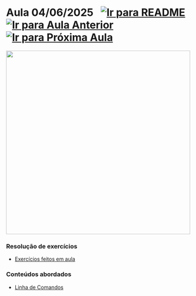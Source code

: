 # Aula 04/06/2025 &nbsp; [![Ir para README](https://img.shields.io/badge/Indice-Verde?style=for-the-badge)](../README.md#indice) &nbsp; [![Ir para Aula Anterior](https://img.shields.io/badge/Anterior-Aula%2010-007ACC?style=for-the-badge)](../aulas/23-05-2025.md) [![Ir para Próxima Aula](https://img.shields.io/badge/Próxima-Aula%2012-007ACC?style=for-the-badge)](../aulas/13-06-2025.md)




<img src="https://github.com/user-attachments/assets/34ce8e84-d3f2-4df0-9b90-29e640c29b0f" width="500" />



### Resolução de exercícios

- [Exercícios feitos em aula](../fichas/exercicios_aula_23-05.pdf)


### Conteúdos abordados

- [Linha de Comandos](apontamentos/linha_de_comandos.md)
